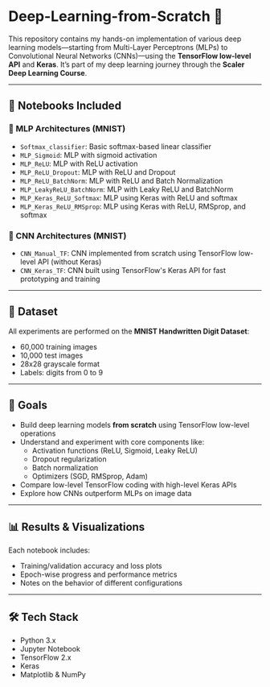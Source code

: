# Deep-Learning-from-Scratch 🧠

This repository contains my hands-on implementation of various deep learning models—starting from Multi-Layer Perceptrons (MLPs) to Convolutional Neural Networks (CNNs)—using the **TensorFlow low-level API** and **Keras**. It’s part of my deep learning journey through the **Scaler Deep Learning Course**.

---

## 📘 Notebooks Included

### 🔹 MLP Architectures (MNIST)
- `Softmax_classifier`: Basic softmax-based linear classifier
- `MLP_Sigmoid`: MLP with sigmoid activation
- `MLP_ReLU`: MLP with ReLU activation
- `MLP_ReLU_Dropout`: MLP with ReLU and Dropout
- `MLP_ReLU_BatchNorm`: MLP with ReLU and Batch Normalization
- `MLP_LeakyReLU_BatchNorm`: MLP with Leaky ReLU and BatchNorm
- `MLP_Keras_ReLU_Softmax`: MLP using Keras with ReLU and softmax
- `MLP_Keras_ReLU_RMSprop`: MLP using Keras with ReLU, RMSprop, and softmax

### 🔹 CNN Architectures (MNIST)
- `CNN_Manual_TF`: CNN implemented from scratch using TensorFlow low-level API (without Keras)
- `CNN_Keras_TF`: CNN built using TensorFlow's Keras API for fast prototyping and training

---

## 🧪 Dataset

All experiments are performed on the **MNIST Handwritten Digit Dataset**:
- 60,000 training images
- 10,000 test images
- 28x28 grayscale format
- Labels: digits from 0 to 9

---

## 🚀 Goals

- Build deep learning models **from scratch** using TensorFlow low-level operations
- Understand and experiment with core components like:
  - Activation functions (ReLU, Sigmoid, Leaky ReLU)
  - Dropout regularization
  - Batch normalization
  - Optimizers (SGD, RMSprop, Adam)
- Compare low-level TensorFlow coding with high-level Keras APIs
- Explore how CNNs outperform MLPs on image data

---

## 📊 Results & Visualizations

Each notebook includes:
- Training/validation accuracy and loss plots
- Epoch-wise progress and performance metrics
- Notes on the behavior of different configurations

---

## 🛠️ Tech Stack

- Python 3.x
- Jupyter Notebook
- TensorFlow 2.x
- Keras
- Matplotlib & NumPy
